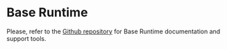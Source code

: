 # Base Runtime

Please, refer to the [Github repository](https://github.com/fedora-modularity/base-runtime) for Base Runtime documentation and support tools.
